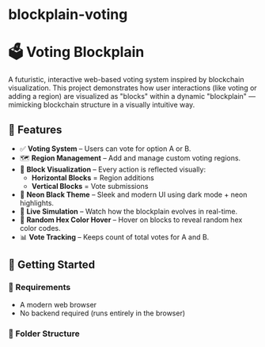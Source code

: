 # blockplain-voting
# 🗳️ Voting Blockplain

A futuristic, interactive web-based voting system inspired by blockchain visualization. This project demonstrates how user interactions (like voting or adding a region) are visualized as "blocks" within a dynamic "blockplain" — mimicking blockchain structure in a visually intuitive way.

## 🔮 Features

- ✅ **Voting System** – Users can vote for option A or B.
- 🗺️ **Region Management** – Add and manage custom voting regions.
- 🧱 **Block Visualization** – Every action is reflected visually:
  - **Horizontal Blocks** = Region additions
  - **Vertical Blocks** = Vote submissions
- 🌈 **Neon Black Theme** – Sleek and modern UI using dark mode + neon highlights.
- 🧠 **Live Simulation** – Watch how the blockplain evolves in real-time.
- 🎨 **Random Hex Color Hover** – Hover on blocks to reveal random hex color codes.
- 📊 **Vote Tracking** – Keeps count of total votes for A and B.

## 🚀 Getting Started

### 🔧 Requirements

- A modern web browser
- No backend required (runs entirely in the browser)

### 📁 Folder Structure

